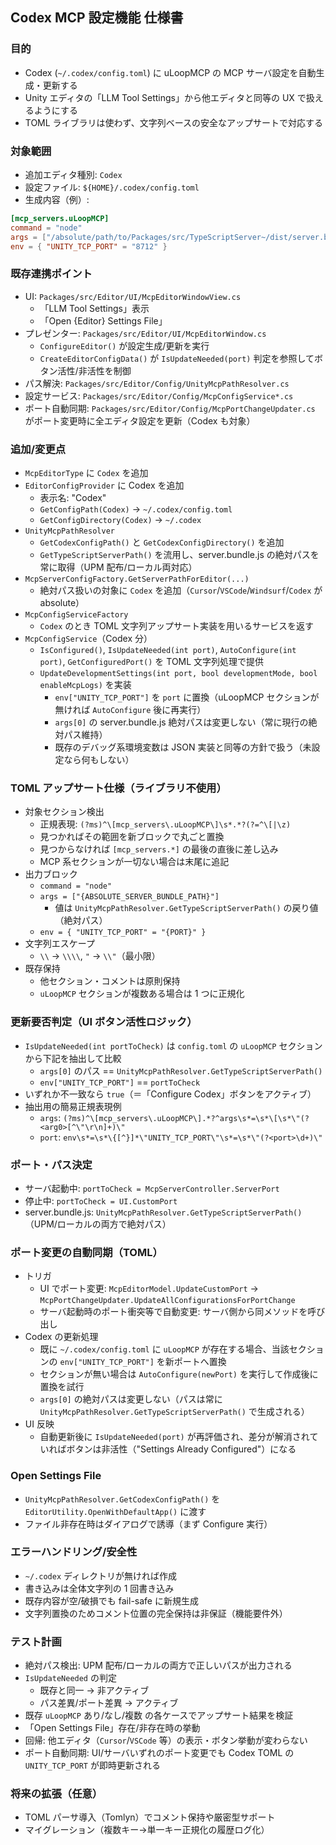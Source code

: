 ## Codex MCP 設定機能 仕様書

### 目的
- Codex (`~/.codex/config.toml`) に uLoopMCP の MCP サーバ設定を自動生成・更新する
- Unity エディタの「LLM Tool Settings」から他エディタと同等の UX で扱えるようにする
- TOML ライブラリは使わず、文字列ベースの安全なアップサートで対応する

### 対象範囲
- 追加エディタ種別: `Codex`
- 設定ファイル: `${HOME}/.codex/config.toml`
- 生成内容（例）:

```toml
[mcp_servers.uLoopMCP]
command = "node"
args = ["/absolute/path/to/Packages/src/TypeScriptServer~/dist/server.bundle.js"]
env = { "UNITY_TCP_PORT" = "8712" }
```

### 既存連携ポイント
- UI: `Packages/src/Editor/UI/McpEditorWindowView.cs`
  - 「LLM Tool Settings」表示
  - 「Open {Editor} Settings File」
- プレゼンター: `Packages/src/Editor/UI/McpEditorWindow.cs`
  - `ConfigureEditor()` が設定生成/更新を実行
  - `CreateEditorConfigData()` が `IsUpdateNeeded(port)` 判定を参照してボタン活性/非活性を制御
- パス解決: `Packages/src/Editor/Config/UnityMcpPathResolver.cs`
- 設定サービス: `Packages/src/Editor/Config/McpConfigService*.cs`
 - ポート自動同期: `Packages/src/Editor/Config/McpPortChangeUpdater.cs` がポート変更時に全エディタ設定を更新（Codex も対象）

### 追加/変更点
- `McpEditorType` に `Codex` を追加
- `EditorConfigProvider` に Codex を追加
  - 表示名: "Codex"
  - `GetConfigPath(Codex)` → `~/.codex/config.toml`
  - `GetConfigDirectory(Codex)` → `~/.codex`
- `UnityMcpPathResolver`
  - `GetCodexConfigPath()` と `GetCodexConfigDirectory()` を追加
  - `GetTypeScriptServerPath()` を流用し、server.bundle.js の絶対パスを常に取得（UPM 配布/ローカル両対応）
- `McpServerConfigFactory.GetServerPathForEditor(...)`
  - 絶対パス扱いの対象に `Codex` を追加（`Cursor`/`VSCode`/`Windsurf`/`Codex` が absolute）
- `McpConfigServiceFactory`
  - `Codex` のとき TOML 文字列アップサート実装を用いるサービスを返す
- `McpConfigService`（Codex 分）
  - `IsConfigured()`, `IsUpdateNeeded(int port)`, `AutoConfigure(int port)`, `GetConfiguredPort()` を TOML 文字列処理で提供
  - `UpdateDevelopmentSettings(int port, bool developmentMode, bool enableMcpLogs)` を実装
    - `env["UNITY_TCP_PORT"]` を `port` に置換（uLoopMCP セクションが無ければ `AutoConfigure` 後に再実行）
    - `args[0]` の server.bundle.js 絶対パスは変更しない（常に現行の絶対パス維持）
    - 既存のデバッグ系環境変数は JSON 実装と同等の方針で扱う（未設定なら何もしない）

### TOML アップサート仕様（ライブラリ不使用）
- 対象セクション検出
  - 正規表現: `(?ms)^\[mcp_servers\.uLoopMCP\]\s*.*?(?=^\[|\z)`
  - 見つかればその範囲を新ブロックで丸ごと置換
  - 見つからなければ `[mcp_servers.*]` の最後の直後に差し込み
  - MCP 系セクションが一切ない場合は末尾に追記
- 出力ブロック
  - `command = "node"`
  - `args = ["{ABSOLUTE_SERVER_BUNDLE_PATH}"]`
    - 値は `UnityMcpPathResolver.GetTypeScriptServerPath()` の戻り値（絶対パス）
  - `env = { "UNITY_TCP_PORT" = "{PORT}" }`
- 文字列エスケープ
  - `\\` → `\\\\`, `"` → `\\"`（最小限）
- 既存保持
  - 他セクション・コメントは原則保持
  - `uLoopMCP` セクションが複数ある場合は 1 つに正規化

### 更新要否判定（UI ボタン活性ロジック）
- `IsUpdateNeeded(int portToCheck)` は `config.toml` の `uLoopMCP` セクションから下記を抽出して比較
  - `args[0]` のパス == `UnityMcpPathResolver.GetTypeScriptServerPath()`
  - `env["UNITY_TCP_PORT"]` == `portToCheck`
- いずれか不一致なら `true`（＝「Configure Codex」ボタンをアクティブ）
- 抽出用の簡易正規表現例
  - `args`: `(?ms)^\[mcp_servers\.uLoopMCP\].*?^args\s*=\s*\[\s*\"(?<arg0>[^\"\r\n]+)\"`
  - `port`: `env\s*=\s*\{[^}]*\"UNITY_TCP_PORT\"\s*=\s*\"(?<port>\d+)\"`

### ポート・パス決定
- サーバ起動中: `portToCheck = McpServerController.ServerPort`
- 停止中: `portToCheck = UI.CustomPort`
- server.bundle.js: `UnityMcpPathResolver.GetTypeScriptServerPath()`（UPM/ローカルの両方で絶対パス）

### ポート変更の自動同期（TOML）
- トリガ
  - UI でポート変更: `McpEditorModel.UpdateCustomPort` → `McpPortChangeUpdater.UpdateAllConfigurationsForPortChange`
  - サーバ起動時のポート衝突等で自動変更: サーバ側から同メソッドを呼び出し
- Codex の更新処理
  - 既に `~/.codex/config.toml` に `uLoopMCP` が存在する場合、当該セクションの `env["UNITY_TCP_PORT"]` を新ポートへ置換
  - セクションが無い場合は `AutoConfigure(newPort)` を実行して作成後に置換を試行
  - `args[0]` の絶対パスは変更しない（パスは常に `UnityMcpPathResolver.GetTypeScriptServerPath()` で生成される）
- UI 反映
  - 自動更新後に `IsUpdateNeeded(port)` が再評価され、差分が解消されていればボタンは非活性（"Settings Already Configured"）になる

### Open Settings File
- `UnityMcpPathResolver.GetCodexConfigPath()` を `EditorUtility.OpenWithDefaultApp()` に渡す
- ファイル非存在時はダイアログで誘導（まず Configure 実行）

### エラーハンドリング/安全性
- `~/.codex` ディレクトリが無ければ作成
- 書き込みは全体文字列の 1 回書き込み
- 既存内容が空/破損でも fail-safe に新規生成
- 文字列置換のためコメント位置の完全保持は非保証（機能要件外）

### テスト計画
- 絶対パス検出: UPM 配布/ローカルの両方で正しいパスが出力される
- `IsUpdateNeeded` の判定
  - 既存と同一 → 非アクティブ
  - パス差異/ポート差異 → アクティブ
- 既存 `uLoopMCP` あり/なし/複数 の各ケースでアップサート結果を検証
- 「Open Settings File」存在/非存在時の挙動
- 回帰: 他エディタ（`Cursor`/`VSCode` 等）の表示・ボタン挙動が変わらない
 - ポート自動同期: UI/サーバいずれのポート変更でも Codex TOML の `UNITY_TCP_PORT` が即時更新される

### 将来の拡張（任意）
- TOML パーサ導入（Tomlyn）でコメント保持や厳密型サポート
- マイグレーション（複数キー→単一キー正規化の履歴ログ化）


